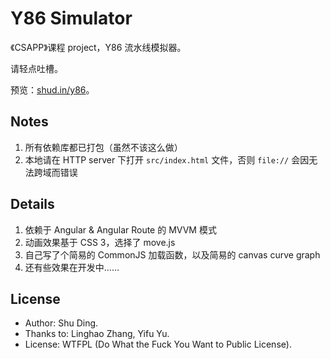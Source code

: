 # Y86 Simulator

《CSAPP》课程 project，Y86 流水线模拟器。

请轻点吐槽。

预览：[shud.in/y86](http://shud.in/y86)。

## Notes

1. 所有依赖库都已打包（虽然不该这么做）
2. 本地请在 HTTP server 下打开 `src/index.html` 文件，否则 `file://` 会因无法跨域而错误

## Details

1. 依赖于 Angular & Angular Route 的 MVVM 模式
2. 动画效果基于 CSS 3，选择了 move.js
3. 自己写了个简易的 CommonJS 加载函数，以及简易的 canvas curve graph
4. 还有些效果在开发中……

## License

- Author: Shu Ding.
- Thanks to: Linghao Zhang, Yifu Yu.
- License: WTFPL (Do What the Fuck You Want to Public License).
